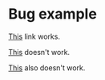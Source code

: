 # Bug example

[This](./doc3.md) link works.

[This](<./doc 2.md>) doesn't work.

[This](<../chapter 2/doc1.md>) also doesn't work.
